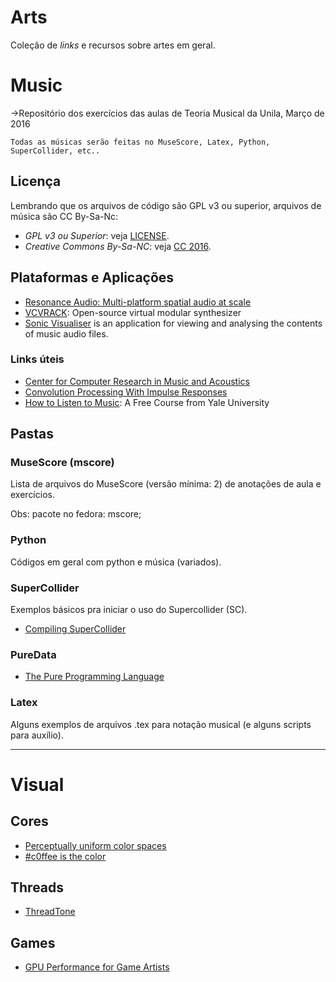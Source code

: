 
# Arts

Coleção de *links* e recursos sobre artes em geral.

# Music

->Repositório dos exercícios das aulas de Teoria Musical da Unila, Março de 2016

	Todas as músicas serão feitas no MuseScore, Latex, Python, SuperCollider, etc..

## Licença 

Lembrando que os arquivos de código são GPL v3 ou superior, arquivos de música são CC By-Sa-Nc:
* *GPL v3 ou Superior*: veja [LICENSE](LICENSE).
* *Creative Commons By-Sa-NC*: veja [CC 2016](CCby-nc-sa).

## Plataformas e Aplicações

* [Resonance Audio: Multi-platform spatial audio at scale](https://www.blog.google/products/google-vr/resonance-audio-multi-platform-spatial-audio-scale/)
* [VCVRACK](https://vcvrack.com/): Open-source virtual modular synthesizer
* [Sonic Visualiser](http://www.sonicvisualiser.org/download.html) is an application for viewing and analysing the contents of music audio files.

### Links úteis

* [Center for Computer Research in Music and Acoustics](https://ccrma.stanford.edu)
* [Convolution Processing With Impulse Responses](https://www.soundonsound.com/techniques/convolution-processing-impulse-responses)
* [How to Listen to Music](http://www.openculture.com/2017/08/how-to-listen-to-music-a-free-course-from-yale-university.html): A Free Course from Yale University

## Pastas
### MuseScore (mscore)

Lista de arquivos do MuseScore (versão mínima: 2) de anotações de aula e exercícios.

Obs: pacote no fedora: mscore;
 
### Python

Códigos em geral com python e música (variados).

### SuperCollider

Exemplos básicos pra iniciar o uso do Supercollider (SC).

* [Compiling SuperCollider](https://github.com/overtone/overtone/wiki/Compiling-SuperCollider)

### PureData

 * [The Pure Programming Language](https://agraef.github.io/pure-lang/)

### Latex 

Alguns exemplos de arquivos .tex para notação musical (e alguns scripts para auxílio).

---
# Visual
## Cores

* [Perceptually uniform color spaces](https://programmingdesignsystems.com/color/perceptually-uniform-color-spaces/)
* [#c0ffee is the color](http://c0ffee.surge.sh)

## Threads

* [ThreadTone](http://www.thevelop.nl/blog/2016-12-25/ThreadTone/)

## Games

* [GPU Performance for Game Artists](http://www.fragmentbuffer.com/gpu-performance-for-game-artists/)
